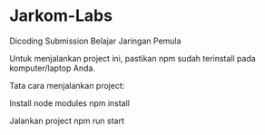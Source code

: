 # Jarkom-Labs
Dicoding Submission Belajar Jaringan Pemula

Untuk menjalankan project ini, pastikan npm sudah terinstall pada komputer/laptop Anda.

Tata cara menjalankan project:


Install node modules
npm install

Jalankan project
npm run start
